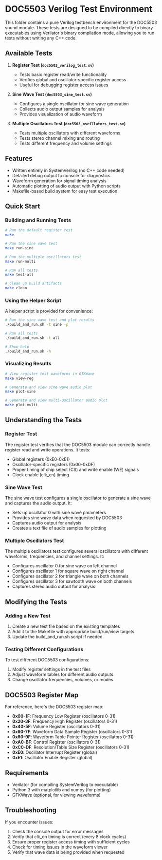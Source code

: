 # DOC5503 Verilog Test Environment

This folder contains a pure Verilog testbench environment for the DOC5503 sound module. These tests are designed to be compiled directly to binary executables using Verilator's binary compilation mode, allowing you to run tests without writing any C++ code.

## Available Tests

1. **Register Test (`doc5503_verilog_test.sv`)**
   - Tests basic register read/write functionality
   - Verifies global and oscillator-specific register access
   - Useful for debugging register access issues

2. **Sine Wave Test (`doc5503_sine_test.sv`)**
   - Configures a single oscillator for sine wave generation
   - Collects audio output samples for analysis
   - Provides visualization of audio waveform

3. **Multiple Oscillators Test (`doc5503_oscillators_test.sv`)**
   - Tests multiple oscillators with different waveforms
   - Tests stereo channel mixing and routing
   - Tests different frequency and volume settings

## Features

- Written entirely in SystemVerilog (no C++ code needed)
- Detailed debug output to console for diagnostics
- Waveform generation for signal timing analysis
- Automatic plotting of audio output with Python scripts
- Makefile-based build system for easy test execution

## Quick Start

### Building and Running Tests

```bash
# Run the default register test
make

# Run the sine wave test
make run-sine

# Run the multiple oscillators test
make run-multi

# Run all tests
make test-all

# Clean up build artifacts
make clean
```

### Using the Helper Script

A helper script is provided for convenience:

```bash
# Run the sine wave test and plot results
./build_and_run.sh -t sine -p

# Run all tests
./build_and_run.sh -t all

# Show help
./build_and_run.sh -h
```

### Visualizing Results

```bash
# View register test waveforms in GTKWave
make view-reg

# Generate and view sine wave audio plot
make plot-sine

# Generate and view multi-oscillator audio plot
make plot-multi
```

## Understanding the Tests

### Register Test

The register test verifies that the DOC5503 module can correctly handle register read and write operations. It tests:

- Global registers (0xE0-0xE1)
- Oscillator-specific registers (0x00-0xDF)
- Proper timing of chip select (CS) and write enable (WE) signals
- Clock enable (clk_en) timing

### Sine Wave Test

The sine wave test configures a single oscillator to generate a sine wave and captures the audio output. It:

- Sets up oscillator 0 with sine wave parameters
- Provides sine wave data when requested by DOC5503
- Captures audio output for analysis
- Creates a text file of audio samples for plotting

### Multiple Oscillators Test

The multiple oscillators test configures several oscillators with different waveforms, frequencies, and channel settings. It:

- Configures oscillator 0 for sine wave on left channel
- Configures oscillator 1 for square wave on right channel
- Configures oscillator 2 for triangle wave on both channels
- Configures oscillator 3 for sawtooth wave on both channels
- Captures stereo audio output for analysis

## Modifying the Tests

### Adding a New Test

1. Create a new test file based on the existing templates
2. Add it to the Makefile with appropriate build/run/view targets
3. Update the build_and_run.sh script if needed

### Testing Different Configurations

To test different DOC5503 configurations:

1. Modify register settings in the test files
2. Adjust waveform tables for different audio outputs
3. Change oscillator frequencies, volumes, or modes

## DOC5503 Register Map

For reference, here's the DOC5503 register map:

- **0x00-1F**: Frequency Low Register (oscillators 0-31)
- **0x20-3F**: Frequency High Register (oscillators 0-31)
- **0x40-5F**: Volume Register (oscillators 0-31)
- **0x60-7F**: Waveform Data Sample Register (oscillators 0-31)
- **0x80-9F**: Waveform Table Pointer Register (oscillators 0-31)
- **0xA0-BF**: Control Register (oscillators 0-31)
- **0xC0-DF**: Resolution/Table Size Register (oscillators 0-31)
- **0xE0**: Oscillator Interrupt Register (global)
- **0xE1**: Oscillator Enable Register (global)

## Requirements

- Verilator (for compiling SystemVerilog to executable)
- Python 3 with matplotlib and numpy (for plotting)
- GTKWave (optional, for viewing waveforms)

## Troubleshooting

If you encounter issues:

1. Check the console output for error messages
2. Verify that clk_en timing is correct (every 8 clock cycles)
3. Ensure proper register access timing with sufficient cycles
4. Check for timing issues in the waveform viewer
5. Verify that wave data is being provided when requested